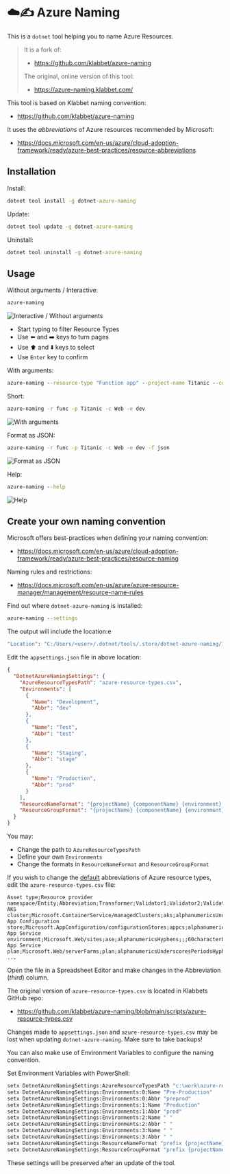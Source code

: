 # ☁️✍️ Azure Naming

This is a `dotnet` tool helping you to name Azure Resources.

> It is a fork of:
>
> - https://github.com/klabbet/azure-naming
>
> The original, online version of this tool:
>
> - https://azure-naming.klabbet.com/

This tool is based on Klabbet naming convention:

- https://github.com/klabbet/azure-naming

It uses the *abbreviations* of Azure resources recommended by Microsoft:

- https://docs.microsoft.com/en-us/azure/cloud-adoption-framework/ready/azure-best-practices/resource-abbreviations

## Installation

Install:

```cmd
dotnet tool install -g dotnet-azure-naming
```

Update:

```cmd
dotnet tool update -g dotnet-azure-naming
```

Uninstall:

```cmd
dotnet tool uninstall -g dotnet-azure-naming
```

## Usage

Without arguments / Interactive:

```cmd
azure-naming
```

![Interactive / Without arguments](azure-naming.gif)

- Start typing to filter Resource Types
- Use ⬅️ and ➡️ keys to turn pages
- Use ⬆️ and ⬇️ keys to select
- Use `Enter` key to confirm

With arguments:

```cmd
azure-naming --resource-type "Function app" --project-name Titanic --component-name Web --environment Development
```

Short:

```cmd
azure-naming -r func -p Titanic -c Web -e dev
```

![With arguments](azure-naming-args-short.png)

Format as JSON:

```cmd
azure-naming -r func -p Titanic -c Web -e dev -f json
```

![Format as JSON](azure-naming-args-json.png)

Help:

```cmd
azure-naming --help
```

![Help](azure-naming-args-help.png)

## Create your own naming convention

Microsoft offers best-practices when defining your naming convention:

- https://docs.microsoft.com/en-us/azure/cloud-adoption-framework/ready/azure-best-practices/resource-naming

Naming rules and restrictions:

- https://docs.microsoft.com/en-us/azure/azure-resource-manager/management/resource-name-rules

Find out where `dotnet-azure-naming` is installed:

```cmd
azure-naming --settings
```

The output will include the location:e

```cmd
"Location": "C:/Users/<user>/.dotnet/tools/.store/dotnet-azure-naming/1.0.0/dotnet-azure-naming/1.0.0/tools/net6.0/any"
```

Edit the `appsettings.json` file in above location:

```json
{
  "DotnetAzureNamingSettings": {
    "AzureResourceTypesPath": "azure-resource-types.csv",
    "Environments": [
      {
        "Name": "Development",
        "Abbr": "dev"
      },
      {
        "Name": "Test",
        "Abbr": "test"
      },
      {
        "Name": "Staging",
        "Abbr": "stage"
      },
      {
        "Name": "Production",
        "Abbr": "prod"
      }
    ],
    "ResourceNameFormat": "{projectName} {componentName} {environment} {resourceType}",
    "ResourceGroupFormat": "{projectName} {componentName} {environment} rg"
  }
}
```

You may:

- Change the path to `AzureResourceTypesPath`
- Define your own `Environments`
- Change the formats in `ResourceNameFormat` and `ResourceGroupFormat`

If you wish to change the [default](https://docs.microsoft.com/en-us/azure/cloud-adoption-framework/ready/azure-best-practices/resource-abbreviations) abbreviations of Azure resource types, edit the `azure-resource-types.csv` file:

```csv
Asset type;Resource provider namespace/Entity;Abbreviation;Transformer;Validator1;Validator2;Validator3;Validator4
AKS cluster;Microsoft.ContainerService/managedClusters;aks;alphanumericsUnderscoresHyphens;startWithAlphanumeric;endWithAlphanumeric;63characterLimit;
App Configuration store;Microsoft.AppConfiguration/configurationStores;appcs;alphanumericsUnderscoresHyphens;startWithAlphanumeric;endWithAlphanumeric;50characterLimit;atLeast5Characters
App Service environment;Microsoft.Web/sites;ase;alphanumericsHyphens;;;60characterLimit;atLeast2Characters
App Service plan;Microsoft.Web/serverFarms;plan;alphanumericsUnderscoresPeriodsHyphens;startWithAlphanumeric;endWithAlphanumericOrUnderscore;80characterLimit;
...
```

Open the file in a Spreadsheet Editor and make changes in the Abbreviation (*third*) column.

The original version of `azure-resource-types.csv` is located in Klabbets GitHub repo:

- https://github.com/klabbet/azure-naming/blob/main/scripts/azure-resource-types.csv

Changes made to `appsettings.json` and `azure-resource-types.csv` may be lost when updating `dotnet-azure-naming`.
Make sure to take backups!

You can also make use of Environment Variables to configure the naming convention.

Set Environment Variables with PowerShell:

```cmd
setx DotnetAzureNamingSettings:AzureResourceTypesPath "c:\work\azure-resource-types.csv"
setx DotnetAzureNamingSettings:Environments:0:Name "Pre-Production"
setx DotnetAzureNamingSettings:Environments:0:Abbr "preprod"
setx DotnetAzureNamingSettings:Environments:1:Name "Production"
setx DotnetAzureNamingSettings:Environments:1:Abbr "prod"
setx DotnetAzureNamingSettings:Environments:2:Name " "
setx DotnetAzureNamingSettings:Environments:2:Abbr " "
setx DotnetAzureNamingSettings:Environments:3:Name " "
setx DotnetAzureNamingSettings:Environments:3:Abbr " "
setx DotnetAzureNamingSettings:ResourceNameFormat "prefix {projectName} {componentName} {environment} {resourceType} suffix"
setx DotnetAzureNamingSettings:ResourceGroupFormat "prefix {projectName} {componentName} {environment} rg suffix"
```

These settings will be preserved after an update of the tool.
